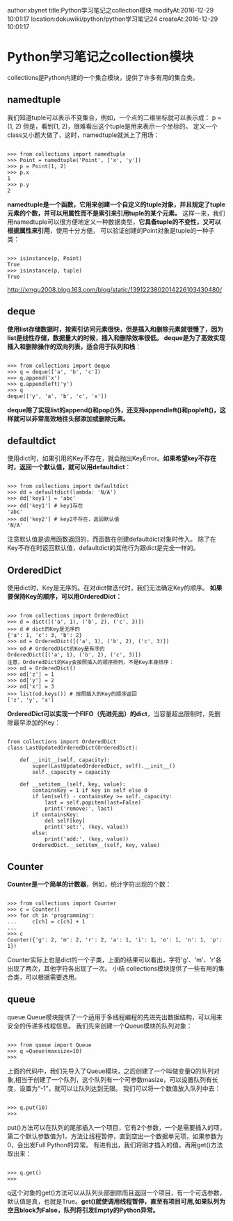 author:xbynet
title:Python学习笔记之collection模块
modifyAt:2016-12-29 10:01:17
location:dokuwiki/python/python学习笔记24
createAt:2016-12-29 10:01:17

#  Python学习笔记之collection模块 
collections是Python内建的一个集合模块，提供了许多有用的集合类。
##  namedtuple 
我们知道tuple可以表示不变集合，例如，一个点的二维坐标就可以表示成：
p = (1, 2)
但是，看到(1, 2)，很难看出这个tuple是用来表示一个坐标的。
定义一个class又小题大做了，这时，namedtuple就派上了用场：
```

>>> from collections import namedtuple
>>> Point = namedtuple('Point', ['x', 'y'])
>>> p = Point(1, 2)
>>> p.x
1
>>> p.y
2

```
**namedtuple是一个函数，它用来创建一个自定义的tuple对象，并且规定了tuple元素的个数，并可以用属性而不是索引来引用tuple的某个元素。**
这样一来，我们用namedtuple可以很方便地定义一种数据类型，**它具备tuple的不变性，又可以根据属性来引用**，使用十分方便。
可以验证创建的Point对象是tuple的一种子类：
```

>>> isinstance(p, Point)
True
>>> isinstance(p, tuple)
True

```

http://xmgu2008.blog.163.com/blog/static/1391223802014226103430480/
##  deque 
**使用list存储数据时，按索引访问元素很快，但是插入和删除元素就很慢了，因为list是线性存储，数据量大的时候，插入和删除效率很低。**
**deque是为了高效实现插入和删除操作的双向列表，适合用于队列和栈**：
```

>>> from collections import deque
>>> q = deque(['a', 'b', 'c'])
>>> q.append('x')
>>> q.appendleft('y')
>>> q
deque(['y', 'a', 'b', 'c', 'x'])

```
**deque除了实现list的append()和pop()外，还支持appendleft()和popleft()，这样就可以非常高效地往头部添加或删除元素。**
##  defaultdict 
使用dict时，如果引用的Key不存在，就会抛出KeyError。**如果希望key不存在时，返回一个默认值，就可以用defaultdict**：
```

>>> from collections import defaultdict
>>> dd = defaultdict(lambda: 'N/A')
>>> dd['key1'] = 'abc'
>>> dd['key1'] # key1存在
'abc'
>>> dd['key2'] # key2不存在，返回默认值
'N/A'

```
注意默认值是调用函数返回的，而函数在创建defaultdict对象时传入。
除了在Key不存在时返回默认值，defaultdict的其他行为跟dict是完全一样的。
##  OrderedDict 
使用dict时，Key是无序的。在对dict做迭代时，我们无法确定Key的顺序。
**如果要保持Key的顺序，可以用OrderedDict：**
```

>>> from collections import OrderedDict
>>> d = dict([('a', 1), ('b', 2), ('c', 3)])
>>> d # dict的Key是无序的
{'a': 1, 'c': 3, 'b': 2}
>>> od = OrderedDict([('a', 1), ('b', 2), ('c', 3)])
>>> od # OrderedDict的Key是有序的
OrderedDict([('a', 1), ('b', 2), ('c', 3)])
注意，OrderedDict的Key会按照插入的顺序排列，不是Key本身排序：
>>> od = OrderedDict()
>>> od['z'] = 1
>>> od['y'] = 2
>>> od['x'] = 3
>>> list(od.keys()) # 按照插入的Key的顺序返回
['z', 'y', 'x']

```
**OrderedDict可以实现一个FIFO（先进先出）的dict**，当容量超出限制时，先删除最早添加的Key：
```

from collections import OrderedDict
class LastUpdatedOrderedDict(OrderedDict):

    def __init__(self, capacity):
        super(LastUpdatedOrderedDict, self).__init__()
        self._capacity = capacity

    def __setitem__(self, key, value):
        containsKey = 1 if key in self else 0
        if len(self) - containsKey >= self._capacity:
            last = self.popitem(last=False)
            print('remove:', last)
        if containsKey:
            del self[key]
            print('set:', (key, value))
        else:
            print('add:', (key, value))
        OrderedDict.__setitem__(self, key, value)

```
##  Counter 
**Counter是一个简单的计数器**，例如，统计字符出现的个数：
```

>>> from collections import Counter
>>> c = Counter()
>>> for ch in 'programming':
...     c[ch] = c[ch] + 1
...
>>> c
Counter({'g': 2, 'm': 2, 'r': 2, 'a': 1, 'i': 1, 'o': 1, 'n': 1, 'p': 1})

```
Counter实际上也是dict的一个子类，上面的结果可以看出，字符'g'、'm'、'r'各出现了两次，其他字符各出现了一次。
小结
collections模块提供了一些有用的集合类，可以根据需要选用。

##  queue 
queue.Queue模块提供了一个适用于多线程编程的先进先出数据结构，可以用来安全的传递多线程信息。
我们先来创建一个Queue模块的队列对象：
```

>>> from queue import Queue 
>>> q =Queue(maxsize=10)
>>>

```
上面的代码中，我们先导入了Queue模块，之后创建了一个叫做变量Q的队列对象,相当于创建了一个队列，这个队列有一个可参数masize，可以设置队列有长度，设置为“-1”，就可以让队列达到无限。
我们可以将一个数值放入队列中去：
```

>>> q.put(10)
>>>

```
put()方法可以在队列的尾部插入一个项目，它有2个参数，一个是需要插入的项，第二个默认参数值为1，方法让线程暂停，直到空出一个数据单元项，如果参数为0，会出发Full Python的异常。
有进有出，我们将刚才插入的值，再用get()方法取出来：
```

>>> q.get()
>>>

```
q这个对象的get()方法可以从队列头部删除而且返回一个项目，有一个可选参数，默认值是真，也就是True。**get()就使调用线程暂停，直至有项目可用,如果队列为空且block为False，队列将引发Empty的Python异常。**